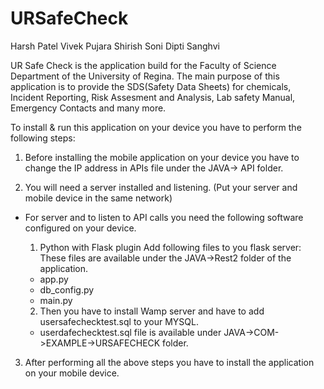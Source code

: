 # URSafeCheck
Harsh Patel
Vivek Pujara
Shirish Soni
Dipti Sanghvi

UR Safe Check is the application build for the Faculty of Science Department of the University of Regina. 
The main purpose of this application is to provide the SDS(Safety Data Sheets) for chemicals, Incident Reporting,
Risk Assesment and Analysis, Lab safety Manual, Emergency Contacts and many more.

To install & run this application on your device you have to perform the following steps:
1) Before installing the mobile application on your device you have to change the IP address in APIs file under the JAVA-> API folder.

2) You will need a server installed and listening. (Put your server and mobile device in the same network)

- For server and to listen to API calls you need the following software configured on your device.

    1) Python with Flask plugin
    Add following files to you flask server:
    These files are available under the JAVA->Rest2 folder of the application.
    - app.py
    - db_config.py
    - main.py

    2) Then you have to install Wamp server and have to add usersafechecktest.sql to your MYSQL.
    - userdafechecktest.sql file is available under JAVA->COM->EXAMPLE->URSAFECHECK folder.

3) After performing all the above steps you have to install the application on your mobile device.



